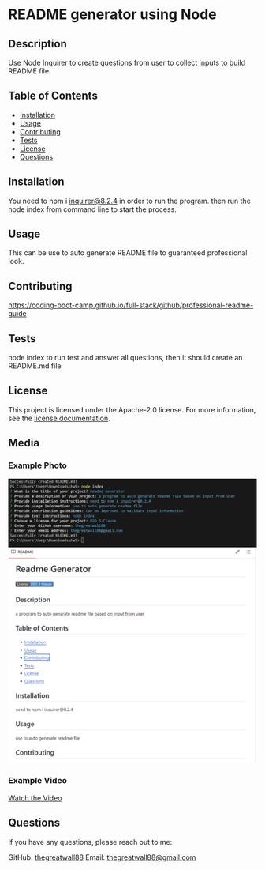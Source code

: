 # README generator using Node



## Description
Use Node Inquirer to create questions from user to collect inputs to build README file.

## Table of Contents
- [Installation](#installation)
- [Usage](#usage)
- [Contributing](#contributing)
- [Tests](#tests)
- [License](#license)
- [Questions](#questions)

## Installation
You need to npm i inquirer@8.2.4 in order to run the program. then run the node index from command line to start the process.

## Usage
This can be use to auto generate README file to guaranteed professional look.

## Contributing
https://coding-boot-camp.github.io/full-stack/github/professional-readme-guide

## Tests
node index to run test and answer all questions, then it should create an README.md file

## License

This project is licensed under the Apache-2.0 license. For more information, see the [license documentation]().

## Media
### Example Photo
![Example Image](./assets/image/terminal.png)
![Example Image](./assets/image/git.png)

### Example Video
[Watch the Video](./assets/video/demo.gif)

## Questions
If you have any questions, please reach out to me:

GitHub: [thegreatwall88](https://github.com/thegreatwall88)
Email: thegreatwall88@gmail.com
